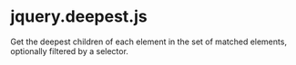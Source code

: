 # jquery.deepest.js
Get the deepest children of each element in the set of matched elements, optionally filtered by a selector.

